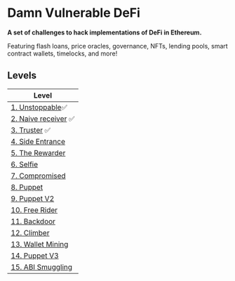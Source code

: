 # Damn Vulnerable DeFi

**A set of challenges to hack implementations of DeFi in Ethereum.**

Featuring flash loans, price oracles, governance, NFTs, lending pools, smart contract wallets, timelocks, and more!

## Levels

| Level                                      |
| ------------------------------------------ |
| [1. Unstoppable](test/unstoppable)✅       |
| [2. Naive receiver](test/naivereceiver) ✅ |
| [3. Truster](test/truster) ✅                |
| [4. Side Entrance](test/side-entrance)     |
| [5. The Rewarder](test/the-rewarder)       |
| [6. Selfie](test/selfie)                   |
| [7. Compromised](test/)                    |
| [8. Puppet](test/puppet)                   |
| [9. Puppet V2](test/)                      |
| [10. Free Rider](test/free-rider)          |
| [11. Backdoor](test/backdoor)              |
| [12. Climber](test/climber)                |
| [13. Wallet Mining](test/)                 |
| [14. Puppet V3](test/)                     |
| [15. ABI Smuggling](test/)                 |
